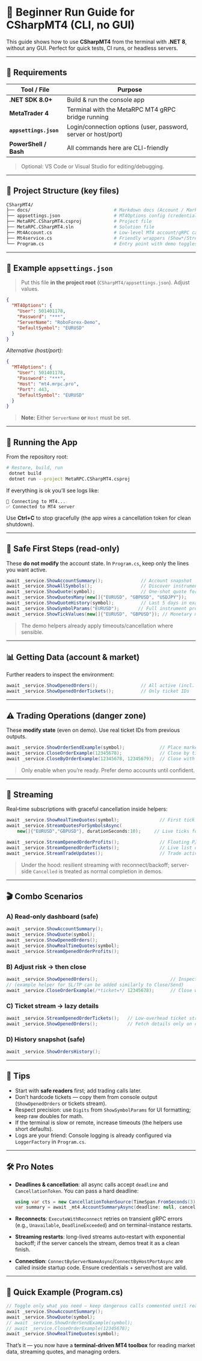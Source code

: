 # 🚦 Beginner Run Guide for CSharpMT4 (CLI, no GUI)

This guide shows how to use **CSharpMT4** from the terminal with **.NET 8**, without any GUI. Perfect for quick tests, CI runs, or headless servers.

---

## 🔧 Requirements

| Tool / File            | Purpose                                                        |
| ---------------------- | -------------------------------------------------------------- |
| **.NET SDK 8.0+**      | Build & run the console app                                    |
| **MetaTrader 4**       | Terminal with the MetaRPC MT4 gRPC bridge running              |
| **`appsettings.json`** | Login/connection options (user, password, server or host/port) |
| **PowerShell / Bash**  | All commands here are CLI-friendly                             |

> Optional: VS Code or Visual Studio for editing/debugging.

---

## 📁 Project Structure (key files)

```bash
CSharpMT4/
├── docs/                               # Markdown docs (Account / Market Info / Orders / Streaming)
├── appsettings.json                    # MT4Options config (credentials & defaults)
├── MetaRPC.CSharpMT4.csproj            # Project file
├── MetaRPC.CSharpMT4.sln               # Solution file
├── Mt4Account.cs                       # Low-level MT4 account/gRPC calls
├── Mt4service.cs                       # Friendly wrappers (Show*/Stream* helpers)
└── Program.cs                          # Entry point with demo toggles
```

---

## 🔐 Example `appsettings.json`

> Put this file **in the project root** (`CSharpMT4/appsettings.json`). Adjust values.

```json
{
  "MT4Options": {
    "User": 501401178,
    "Password": "***",
    "ServerName": "RoboForex-Demo",
    "DefaultSymbol": "EURUSD"
  }
}
```

*Alternative (host/port):*

```json
{
  "MT4Options": {
    "User": 501401178,
    "Password": "***",
    "Host": "mt4.mrpc.pro",
    "Port": 443,
    "DefaultSymbol": "EURUSD"
  }
}
```

> **Note:** Either `ServerName` **or** `Host` must be set.

---

## 🚀 Running the App

From the repository root:

```bash
# Restore, build, run
 dotnet build
 dotnet run --project MetaRPC.CSharpMT4.csproj
```

If everything is ok you’ll see logs like:

```
🔌 Connecting to MT4...
✅ Connected to MT4 server
```

Use **Ctrl+C** to stop gracefully (the app wires a cancellation token for clean shutdown).

---

## 🧪 Safe First Steps (read‑only)

These **do not modify** the account state. In `Program.cs`, keep only the lines you want active.

```csharp
await _service.ShowAccountSummary();              // Account snapshot
await _service.ShowAllSymbols();                  // Discover instruments
await _service.ShowQuote(symbol);                 // One‑shot quote for default symbol
await _service.ShowQuotesMany(new[]{"EURUSD", "GBPUSD", "USDJPY"});
await _service.ShowQuoteHistory(symbol);          // Last 5 days in example (H1)
await _service.ShowSymbolParams("EURUSD");       // Full instrument profile
await _service.ShowTickValues(new[]{"EURUSD", "GBPUSD"}); // Monetary metrics
```

> The demo helpers already apply timeouts/cancellation where sensible.

---

## 📊 Getting Data (account & market)

Further readers to inspect the environment:

```csharp
await _service.ShowOpenedOrders();                // All active (incl. pendings)
await _service.ShowOpenedOrderTickets();          // Only ticket IDs
```

---

## ⚠️ Trading Operations (danger zone)

These **modify state** (even on demo). Use real ticket IDs from previous outputs.

```csharp
await _service.ShowOrderSendExample(symbol);             // Place market/pending (inside helper)
await _service.CloseOrderExample(12345678);              // Close by ticket
await _service.CloseByOrderExample(12345678, 12345679);  // Close with opposite ticket
```

> Only enable when you’re ready. Prefer demo accounts until confident.

---

## 📡 Streaming

Real‑time subscriptions with graceful cancellation inside helpers:

```csharp
await _service.ShowRealTimeQuotes(symbol);               // First tick or timeout
await _service.StreamQuotesForSymbolsAsync(
    new[]{"EURUSD","GBPUSD"}, durationSeconds:10);     // Live ticks for N seconds

await _service.StreamOpenedOrderProfits();               // Floating P/L by order (interval inside)
await _service.StreamOpenedOrderTickets();               // Live list of open tickets
await _service.StreamTradeUpdates();                     // Trade activity events
```

> Under the hood: resilient streaming with reconnect/backoff; server-side `Cancelled` is treated as normal completion in demos.

---

## 🎬 Combo Scenarios

### A) Read‑only dashboard (safe)

```csharp
await _service.ShowAccountSummary();
await _service.ShowQuote(symbol);
await _service.ShowOpenedOrders();
await _service.ShowRealTimeQuotes(symbol);
await _service.StreamOpenedOrderProfits();
```

### B) Adjust risk → then close

```csharp
await _service.ShowOpenedOrders();                           // Inspect & pick ticket(s)
// (example helper for SL/TP can be added similarly to Close/Send)
await _service.CloseOrderExample(/*ticket=*/ 12345678);      // Close when ready
```

### C) Ticket stream → lazy details

```csharp
await _service.StreamOpenedOrderTickets();   // Low‑overhead ticket stream
await _service.ShowOpenedOrders();           // Fetch details only on change
```

### D) History snapshot (safe)

```csharp
await _service.ShowOrdersHistory();
```

---

## 🧠 Tips

* Start with **safe readers** first; add trading calls later.
* Don’t hardcode tickets — copy them from console output (`ShowOpenedOrders` or tickets stream).
* Respect precision: use `Digits` from `ShowSymbolParams` for UI formatting; keep raw doubles for math.
* If the terminal is slow or remote, increase timeouts (the helpers use short defaults).
* Logs are your friend: Console logging is already configured via `LoggerFactory` in `Program.cs`.

---

## 🛠 Pro Notes

* **Deadlines & cancellation**: all async calls accept `deadline` and `CancellationToken`. You can pass a hard deadline:

  ```csharp
  using var cts = new CancellationTokenSource(TimeSpan.FromSeconds(3));
  var summary = await _mt4.AccountSummaryAsync(deadline: null, cancellationToken: cts.Token);
  ```
* **Reconnects**: `ExecuteWithReconnect` retries on transient gRPC errors (e.g., `Unavailable`, `DeadlineExceeded`) and on terminal-instance restarts.
* **Streaming restarts**: long-lived streams auto‑restart with exponential backoff; if the server cancels the stream, demos treat it as a clean finish.
* **Connection**: `ConnectByServerNameAsync`/`ConnectByHostPortAsync` are called inside startup code. Ensure credentials + server/host are valid.

---

## 📎 Quick Example (Program.cs)

```csharp
// Toggle only what you need — keep dangerous calls commented until ready
await _service.ShowAccountSummary();
await _service.ShowQuote(symbol);
// await _service.ShowOrderSendExample(symbol);
// await _service.CloseOrderExample(12345678);
await _service.ShowRealTimeQuotes(symbol);
```

That’s it — you now have a **terminal‑driven MT4 toolbox** for reading market data, streaming quotes, and managing orders.
